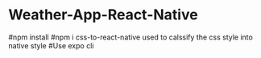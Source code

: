 # Weather-App-React-Native
#npm install 
#npm i css-to-react-native used to calssify the css style into native style
#Use expo cli 

